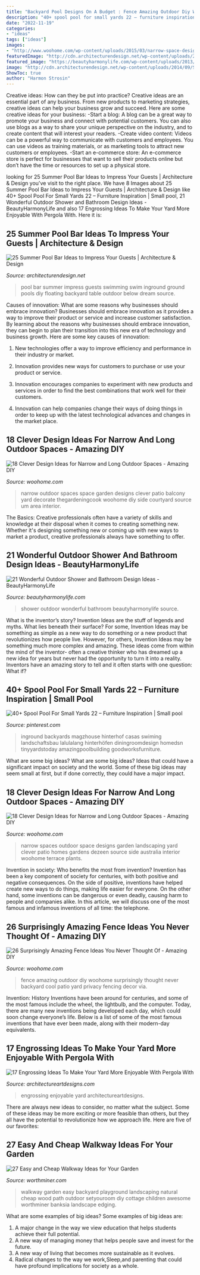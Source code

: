 ```yaml
---
title: "Backyard Pool Designs On A Budget : Fence Amazing Outdoor Diy Woohome Surprisingly Thought Never Backyard Cool Patio Yard Privacy Fencing Decor Via"
description: "40+ spool pool for small yards 22 – furniture inspiration"
date: "2022-11-19"
categories:
- "ideas"
tags: ["ideas"]
images:
- "http://www.woohome.com/wp-content/uploads/2015/03/narrow-space-designs-woohome-13.jpg"
featuredImage: "http://cdn.architecturendesign.net/wp-content/uploads/2014/09/Summer-Pool-Bar-Ideas-18.jpg"
featured_image: "https://beautyharmonylife.com/wp-content/uploads/2013/10/4f4b317fb94ab.jpg"
image: "http://cdn.architecturendesign.net/wp-content/uploads/2014/09/Summer-Pool-Bar-Ideas-18.jpg"
ShowToc: true
author: "Harmon Strosin"
---
```



Creative ideas: How can they be put into practice?
Creative ideas are an essential part of any business. From new products to marketing strategies, creative ideas can help your business grow and succeed. Here are some creative ideas for your business: 
-Start a blog: A blog can be a great way to promote your business and connect with potential customers. You can also use blogs as a way to share your unique perspective on the industry, and to create content that will interest your readers. 
-Create video content: Videos can be a powerful way to communicate with customers and employees. You can use videos as training materials, or as marketing tools to attract new customers or employees. 
-Start an e-commerce store: An e-commerce store is perfect for businesses that want to sell their products online but don’t have the time or resources to set up a physical store.

	

		
looking for 25 Summer Pool Bar Ideas to Impress Your Guests | Architecture &amp; Design you've visit to the right place. We have 8 Images about 25 Summer Pool Bar Ideas to Impress Your Guests | Architecture &amp; Design like 40+ Spool Pool For Small Yards 22 – Furniture Inspiration | Small pool, 21 Wonderful Outdoor Shower and Bathroom Design Ideas - BeautyHarmonyLife and also 17 Engrossing Ideas To Make Your Yard More Enjoyable With Pergola With. Here it is:
		
    
## 25 Summer Pool Bar Ideas To Impress Your Guests | Architecture &amp; Design

<img loading=lazy src="http://cdn.architecturendesign.net/wp-content/uploads/2014/09/Summer-Pool-Bar-Ideas-18.jpg" onerror="this.onerror=null;this.src='https://tse2.mm.bing.net/th?id=OIP.KT0BSbNidDubKRx8CFwXNAHaF7&amp;pid=15.1';" alt="25 Summer Pool Bar Ideas to Impress Your Guests | Architecture &amp; Design">

_Source: architecturendesign.net_

>pool bar summer impress guests swimming swim inground ground pools diy floating backyard table outdoor below dream source. 

	

Causes of innovation: What are some reasons why businesses should embrace innovation?
Businesses should embrace innovation as it provides a way to improve their product or service and increase customer satisfaction. By learning about the reasons why businesses should embrace innovation, they can begin to plan their transition into this new era of technology and business growth. Here are some key causes of innovation:
1. New technologies offer a way to improve efficiency and performance in their industry or market.

2. Innovation provides new ways for customers to purchase or use your product or service.

3. Innovation encourages companies to experiment with new products and services in order to find the best combinations that work well for their customers.

4. Innovation can help companies change their ways of doing things in order to keep up with the latest technological advances and changes in the market place.


    
## 18 Clever Design Ideas For Narrow And Long Outdoor Spaces - Amazing DIY

<img loading=lazy src="http://www.woohome.com/wp-content/uploads/2015/03/narrow-space-designs-woohome-13.jpg" onerror="this.onerror=null;this.src='https://tse3.mm.bing.net/th?id=OIP.qbl6JiHcP3gaDbZ56xwHKAHaLH&amp;pid=15.1';" alt="18 Clever Design Ideas for Narrow and Long Outdoor Spaces - Amazing DIY">

_Source: woohome.com_

>narrow outdoor spaces space garden designs clever patio balcony yard decorate thegardeningcook woohome diy side courtyard source um area interior. 

	

The Basics:
Creative professionals often have a variety of skills and knowledge at their disposal when it comes to creating something new. Whether it's designing something new or coming up with new ways to market a product, creative professionals always have something to offer.

    
## 21 Wonderful Outdoor Shower And Bathroom Design Ideas - BeautyHarmonyLife

<img loading=lazy src="https://beautyharmonylife.com/wp-content/uploads/2013/10/4f4b317fb94ab.jpg" onerror="this.onerror=null;this.src='https://tse3.mm.bing.net/th?id=OIP.hkbEkrtD6laufFW0J3wJYQHaLI&amp;pid=15.1';" alt="21 Wonderful Outdoor Shower and Bathroom Design Ideas - BeautyHarmonyLife">

_Source: beautyharmonylife.com_

>shower outdoor wonderful bathroom beautyharmonylife source. 

	

What is the inventor’s story?
Invention Ideas are the stuff of legends and myths. What lies beneath their surface? For some, Invention Ideas may be something as simple as a new way to do something or a new product that revolutionizes how people live. However, for others, Invention Ideas may be something much more complex and amazing. These ideas come from within the mind of the inventor- often a creative thinker who has dreamed up a new idea for years but never had the opportunity to turn it into a reality. Inventors have an amazing story to tell and it often starts with one question: What if?

    
## 40+ Spool Pool For Small Yards 22 – Furniture Inspiration | Small Pool

<img loading=lazy src="https://i.pinimg.com/736x/04/59/01/045901b7e20bf2a78c07b3b97f87e38e.jpg" onerror="this.onerror=null;this.src='https://tse1.mm.bing.net/th?id=OIP.pE7KQQuHsK7A7tWK4AoevgHaGn&amp;pid=15.1';" alt="40+ Spool Pool For Small Yards 22 – Furniture Inspiration | Small pool">

_Source: pinterest.com_

>inground backyards magzhouse hinterhof casas swiming landschaftsbau lalulalang hinterhöfen diningroomdesign homedsn tinyyardstoday amazingpoolbuilding goodworksfurniture. 

	

What are some big ideas?
What are some big ideas? Ideas that could have a significant impact on society and the world. Some of these big ideas may seem small at first, but if done correctly, they could have a major impact.

    
## 18 Clever Design Ideas For Narrow And Long Outdoor Spaces - Amazing DIY

<img loading=lazy src="http://www.woohome.com/wp-content/uploads/2015/03/narrow-space-designs-woohome-18.jpg" onerror="this.onerror=null;this.src='https://tse1.mm.bing.net/th?id=OIP.PjdJzRPvTU0llO0Z56503wHaLH&amp;pid=15.1';" alt="18 Clever Design Ideas for Narrow and Long Outdoor Spaces - Amazing DIY">

_Source: woohome.com_

>narrow spaces outdoor space designs garden landscaping yard clever patio homes gardens dezeen source side australia interior woohome terrace plants. 

	

Invention in society: Who benefits the most from invention?
Invention has been a key component of society for centuries, with both positive and negative consequences. On the side of positive, inventions have helped create new ways to do things, making life easier for everyone. On the other hand, some inventions can be dangerous or even deadly, causing harm to people and companies alike. In this article, we will discuss one of the most famous and infamous inventions of all time: the telephone.

    
## 26 Surprisingly Amazing Fence Ideas You Never Thought Of - Amazing DIY

<img loading=lazy src="http://www.woohome.com/wp-content/uploads/2015/05/amazing-fence-ideas-woohome-23.jpg" onerror="this.onerror=null;this.src='https://tse4.mm.bing.net/th?id=OIP.FHD6vDIpz-YwcsyFKznGwAHaJ4&amp;pid=15.1';" alt="26 Surprisingly Amazing Fence Ideas You Never Thought Of - Amazing DIY">

_Source: woohome.com_

>fence amazing outdoor diy woohome surprisingly thought never backyard cool patio yard privacy fencing decor via. 

	

Invention: History
Inventions have been around for centuries, and some of the most famous include the wheel, the lightbulb, and the computer. Today, there are many new inventions being developed each day, which could soon change everyone’s life. Below is a list of some of the most famous inventions that have ever been made, along with their modern-day equivalents.

    
## 17 Engrossing Ideas To Make Your Yard More Enjoyable With Pergola With

<img loading=lazy src="https://www.architectureartdesigns.com/wp-content/uploads/2015/08/821.jpg" onerror="this.onerror=null;this.src='https://tse1.mm.bing.net/th?id=OIP.Io_ICXMQaS3-oTW08amo3QHaGu&amp;pid=15.1';" alt="17 Engrossing Ideas To Make Your Yard More Enjoyable With Pergola With">

_Source: architectureartdesigns.com_

>engrossing enjoyable yard architectureartdesigns. 

	

There are always new ideas to consider, no matter what the subject. Some of these ideas may be more exciting or more feasible than others, but they all have the potential to revolutionize how we approach life. Here are five of our favorites: 

    
## 27 Easy And Cheap Walkway Ideas For Your Garden

<img loading=lazy src="https://worthminer.com/wp-content/uploads/2015/06/Easy-walkway-idea-24.jpg" onerror="this.onerror=null;this.src='https://tse2.mm.bing.net/th?id=OIP.NqbOZWHXpBcLAkb54peMkgHaNK&amp;pid=15.1';" alt="27 Easy and Cheap Walkway Ideas for Your Garden">

_Source: worthminer.com_

>walkway garden easy backyard playground landscaping natural cheap wood path outdoor setyouroom diy cottage children awesome worthminer banksia landscape edging. 

	

What are some examples of big ideas?
Some examples of big ideas are: 
1. A major change in the way we view education that helps students achieve their full potential. 
2. A new way of managing money that helps people save and invest for the future. 
3. A new way of living that becomes more sustainable as it evolves. 
4. Radical changes to the way we work,Sleep,and parenting that could have profound implications for society as a whole.

